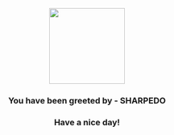 <p align="center">
            <img src="https://raw.githubusercontent.com/PokeAPI/sprites/master/sprites/pokemon/319.png" width="150" height="150">
          </p>
          <h3 align="center">You have been greeted by - <b>SHARPEDO</b></h3>
          <h3 align="center">Have a nice day!</h3>
